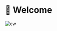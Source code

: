 # 🙋 Welcome 

![cw](https://www.codewars.com/users/AlwaysWannaPower/badges/large)

<!-- ## 😄 About me  -->

<!-- ✌️ My name is Denis, I am 24 years old.  -->

<!-- ## 📈 GitHub Stats -->
<!-- 
![EnjiRouz GitHub Stats](https://github-readme-stats.vercel.app/api?username=AlwaysWannaPower&count_private=true&hide=contribs&show_icons=true&theme=radical)
![Top Langs](https://github-readme-stats.vercel.app/api/top-langs/?username=AlwaysWannaPower&count_private=true&hide=tsql&langs_count=7&theme=radical&layout=compact)

![Visitors](https://visitor-badge.glitch.me/badge?page_id=AlwaysWannaPower)  -->

<!-- ## 🎮 Current project -->
<!-- ![demo-min](https://user-images.githubusercontent.com/26218291/102014859-08ed3580-3d7a-11eb-8d2f-48e3f790f807.gif) -->


<!--
**AlwaysWannaPower/AlwaysWannaPower** is a ✨ _special_ ✨ repository because its `README.md` (this file) appears on your GitHub profile.

Here are some ideas to get you started:

- 🔭 I’m currently working on ...
- 🌱 I’m currently learning ...
- 👯 I’m looking to collaborate on ...
- 🤔 I’m looking for help with ...
- 💬 Ask me about ...
- 📫 How to reach me: ...
- 😄 Pronouns: ...
- ⚡ Fun fact: ...

I bring order to the chaos, turn coffee into code, automate processes, constantly develop

Proficient: JavaScript, Vue.js, Unity, C#, VR, Android



I have been doing programming for about 7 years, trying out different technologies. I have been engaged in industrial development for 4 years, in particular in C#.

🎓I have experience in cross-platform development, creating mobile applications, working with virtual and augmented reality, machine learning (recently, by the way, I participated in Yandex Data Science competitions), and I can also make adaptive layout, create an MVC application and deploy a server. In addition, I worked closely with game engines such as Unreal Engine and Unity.

👩‍💻 I’m currently working on my first Android Fantasy Game

🎥 And making videos about IT

## 📈 GitHub Stats

![EnjiRouz GitHub Stats](https://github-readme-stats.vercel.app/api?username=enjirouz&count_private=true&hide=contribs&show_icons=true&theme=radical)
![Top Langs](https://github-readme-stats.vercel.app/api/top-langs/?username=enjirouz&count_private=true&hide=tsql&langs_count=7&theme=radical&layout=compact)

## 🎮 Current project
![demo-min](https://user-images.githubusercontent.com/26218291/102014859-08ed3580-3d7a-11eb-8d2f-48e3f790f807.gif)

## 🎬 IT DIVA - YouTube Channel 
<span>
  <a href="https://youtu.be/_088fiSYT5g">
    <img src="https://img.youtube.com/vi/_088fiSYT5g/0.jpg" alt="Руковожу командой разработки в 22 года. Как я этого добилась? 5 шагов к повышению в IT и не только" height="225px">
  </a>
</span>
<span>  
  <a href="https://youtu.be/8yATAWTa7_I">
    <img src="https://img.youtube.com/vi/8yATAWTa7_I/0.jpg" alt="Как ускорить работу приложения? Оптимизируем медленный код. Неочевидные причины лагов программ на C#" height="225px">
  </a>
</span>
<span>  
  <a href="https://youtu.be/xWHuw_1G-KA">
    <img src="https://img.youtube.com/vi/xWHuw_1G-KA/0.jpg" alt="Как создать крутой профиль на GitHub? Оформление репозиториев и README. Портфолио разработчик" height="225px">
  </a>
</span>
<span>  
  <a href="https://youtu.be/bgab9PGCcAA">
    <img src="https://img.youtube.com/vi/bgab9PGCcAA/0.jpg" alt="Как побороть прокрастинацию и стать продуктивным? Учимся принимать сложные решения и достигать целей" height="225px">
  </a>
</span>
<span>  
  <a href="https://youtu.be/N54rFHe1hiM">
    <img src="https://img.youtube.com/vi/N54rFHe1hiM/0.jpg" alt="Как поднять самооценку? Синдром самозванца в IT. Как стать уверенным в себе и добиться желаемого?" height="225px">
  </a>
</span>
<span>  
  <a href="https://youtu.be/r1no56MnvCM">
    <img src="https://img.youtube.com/vi/r1no56MnvCM/0.jpg" alt="Вся боль веб-разработки за 30 секунд" height="225px">
  </a>
</span>
-->
